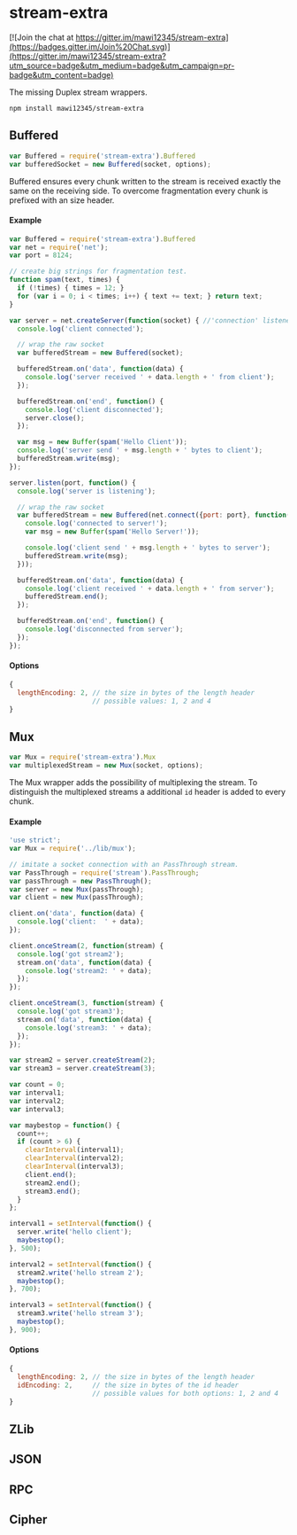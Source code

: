 # stream-extra

[![Join the chat at https://gitter.im/mawi12345/stream-extra](https://badges.gitter.im/Join%20Chat.svg)](https://gitter.im/mawi12345/stream-extra?utm_source=badge&utm_medium=badge&utm_campaign=pr-badge&utm_content=badge)

The missing Duplex stream wrappers.

    npm install mawi12345/stream-extra

## Buffered

```javascript
var Buffered = require('stream-extra').Buffered
var bufferedSocket = new Buffered(socket, options);
```

Buffered ensures every chunk written to the stream is received exactly the same  on the receiving side. To overcome fragmentation every chunk is prefixed with an size header.

#### Example

```javascript
var Buffered = require('stream-extra').Buffered
var net = require('net');
var port = 8124;

// create big strings for fragmentation test.
function spam(text, times) {
  if (!times) { times = 12; }
  for (var i = 0; i < times; i++) { text += text; } return text;
}

var server = net.createServer(function(socket) { //'connection' listener
  console.log('client connected');

  // wrap the raw socket
  var bufferedStream = new Buffered(socket);

  bufferedStream.on('data', function(data) {
    console.log('server received ' + data.length + ' from client');
  });

  bufferedStream.on('end', function() {
    console.log('client disconnected');
    server.close();
  });

  var msg = new Buffer(spam('Hello Client'));
  console.log('server send ' + msg.length + ' bytes to client');
  bufferedStream.write(msg);
});

server.listen(port, function() {
  console.log('server is listening');

  // wrap the raw socket
  var bufferedStream = new Buffered(net.connect({port: port}, function() {
    console.log('connected to server!');
    var msg = new Buffer(spam('Hello Server!'));

    console.log('client send ' + msg.length + ' bytes to server');
    bufferedStream.write(msg);
  }));

  bufferedStream.on('data', function(data) {
    console.log('client received ' + data.length + ' from server');
    bufferedStream.end();
  });

  bufferedStream.on('end', function() {
    console.log('disconnected from server');
  });
});
```

#### Options

```javascript
{
  lengthEncoding: 2, // the size in bytes of the length header
                     // possible values: 1, 2 and 4
}
```

## Mux

```javascript
var Mux = require('stream-extra').Mux
var multiplexedStream = new Mux(socket, options);
```

The Mux wrapper adds the possibility of multiplexing the stream. To distinguish the multiplexed streams a additional `id` header is added to every chunk.

#### Example

```javascript
'use strict';
var Mux = require('../lib/mux');

// imitate a socket connection with an PassThrough stream.
var PassThrough = require('stream').PassThrough;
var passThrough = new PassThrough();
var server = new Mux(passThrough);
var client = new Mux(passThrough);

client.on('data', function(data) {
  console.log('client:  ' + data);
});

client.onceStream(2, function(stream) {
  console.log('got stream2');
  stream.on('data', function(data) {
    console.log('stream2: ' + data);
  });
});

client.onceStream(3, function(stream) {
  console.log('got stream3');
  stream.on('data', function(data) {
    console.log('stream3: ' + data);
  });
});

var stream2 = server.createStream(2);
var stream3 = server.createStream(3);

var count = 0;
var interval1;
var interval2;
var interval3;

var maybestop = function() {
  count++;
  if (count > 6) {
    clearInterval(interval1);
    clearInterval(interval2);
    clearInterval(interval3);
    client.end();
    stream2.end();
    stream3.end();
  }
};

interval1 = setInterval(function() {
  server.write('hello client');
  maybestop();
}, 500);

interval2 = setInterval(function() {
  stream2.write('hello stream 2');
  maybestop();
}, 700);

interval3 = setInterval(function() {
  stream3.write('hello stream 3');
  maybestop();
}, 900);
```

#### Options

```javascript
{
  lengthEncoding: 2, // the size in bytes of the length header
  idEncoding: 2,     // the size in bytes of the id header
                     // possible values for both options: 1, 2 and 4
}
```

## ZLib

## JSON

## RPC

## Cipher

